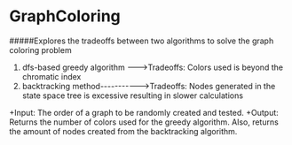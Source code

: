 GraphColoring
=============

#####Explores the tradeoffs between two algorithms to solve the graph coloring problem
   1. dfs-based greedy algorithm --->Tradeoffs: Colors used is beyond the chromatic index
   2. backtracking method----------->Tradeoffs: Nodes generated in the state space tree is excessive
                                                resulting in slower calculations


+Input:  The order of a graph to be randomly created and tested.
+Output: Returns the number of colors used for the greedy algorithm.
        Also, returns the amount of nodes created from the backtracking algorithm.
